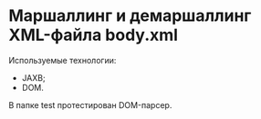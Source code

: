 # Маршаллинг и демаршаллинг XML-файла body.xml
Используемые технологии:
- JAXB;
- DOM.

В папке test протестирован DOM-парсер.
